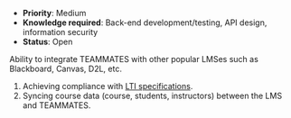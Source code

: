 * **Priority**: Medium
* **Knowledge required**: Back-end development/testing, API design, information security
* **Status**: Open

Ability to integrate TEAMMATES with other popular LMSes such as Blackboard, Canvas, D2L, etc.

1. Achieving compliance with [LTI specifications](https://www.imsglobal.org/activity/learning-tools-interoperability).
1. Syncing course data (course, students, instructors) between the LMS and TEAMMATES.
